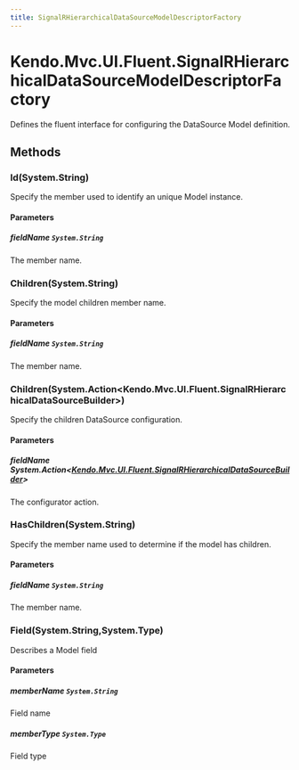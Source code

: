 ```yaml
---
title: SignalRHierarchicalDataSourceModelDescriptorFactory
---
```


# Kendo.Mvc.UI.Fluent.SignalRHierarchicalDataSourceModelDescriptorFactory
Defines the fluent interface for configuring the DataSource Model definition.




## Methods


### Id(System.String)
Specify the member used to identify an unique Model instance.


#### Parameters

##### fieldName `System.String`
The member name.





### Children(System.String)
Specify the model children member name.


#### Parameters

##### fieldName `System.String`
The member name.





### Children(System.Action\<Kendo.Mvc.UI.Fluent.SignalRHierarchicalDataSourceBuilder\>)
Specify the children DataSource configuration.


#### Parameters

##### fieldName System.Action<[Kendo.Mvc.UI.Fluent.SignalRHierarchicalDataSourceBuilder](/api/aspnet-mvc/Kendo.Mvc.UI.Fluent/SignalRHierarchicalDataSourceBuilder)>
The configurator action.





### HasChildren(System.String)
Specify the member name used to determine if the model has children.


#### Parameters

##### fieldName `System.String`
The member name.





### Field(System.String,System.Type)
Describes a Model field


#### Parameters

##### memberName `System.String`
Field name

##### memberType `System.Type`
Field type






